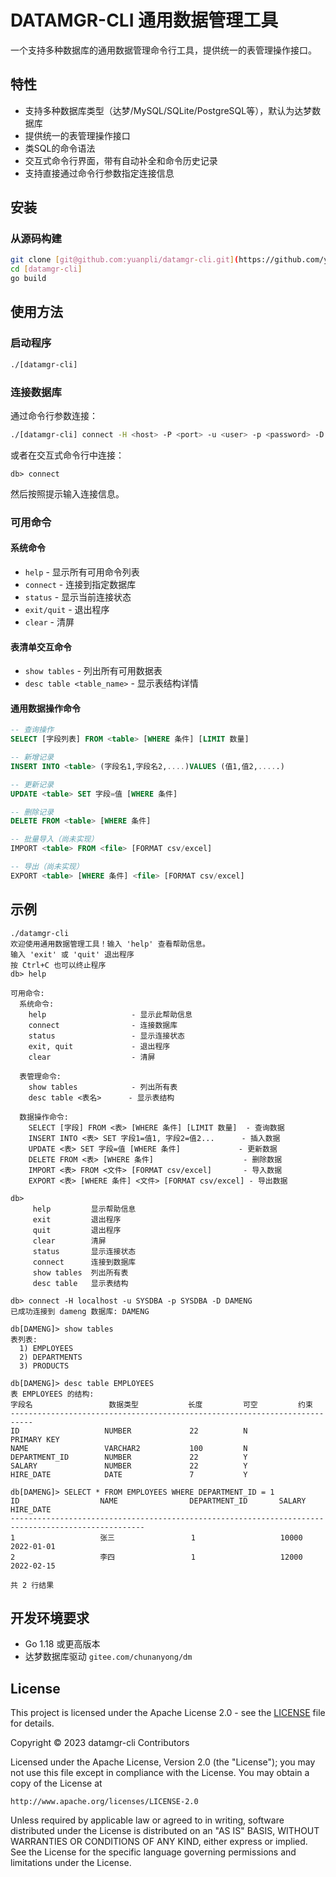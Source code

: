 # DATAMGR-CLI 通用数据管理工具

一个支持多种数据库的通用数据管理命令行工具，提供统一的表管理操作接口。

## 特性

- 支持多种数据库类型（达梦/MySQL/SQLite/PostgreSQL等），默认为达梦数据库
- 提供统一的表管理操作接口
- 类SQL的命令语法
- 交互式命令行界面，带有自动补全和命令历史记录
- 支持直接通过命令行参数指定连接信息

## 安装

### 从源码构建

```bash
git clone [git@github.com:yuanpli/datamgr-cli.git](https://github.com/yuanpli/datamgr-cli.git)
cd [datamgr-cli]
go build
```

## 使用方法

### 启动程序

```bash
./[datamgr-cli]
```

### 连接数据库

通过命令行参数连接：

```bash
./[datamgr-cli] connect -H <host> -P <port> -u <user> -p <password> -D <dbname>
```

或者在交互式命令行中连接：

```
db> connect
```

然后按照提示输入连接信息。

### 可用命令

#### 系统命令

- `help` - 显示所有可用命令列表
- `connect` - 连接到指定数据库
- `status` - 显示当前连接状态
- `exit/quit` - 退出程序
- `clear` - 清屏

#### 表清单交互命令

- `show tables` - 列出所有可用数据表
- `desc table <table_name>` - 显示表结构详情

#### 通用数据操作命令

```sql
-- 查询操作
SELECT [字段列表] FROM <table> [WHERE 条件] [LIMIT 数量]

-- 新增记录
INSERT INTO <table> (字段名1,字段名2,....)VALUES (值1,值2,.....)

-- 更新记录
UPDATE <table> SET 字段=值 [WHERE 条件]

-- 删除记录
DELETE FROM <table> [WHERE 条件]

-- 批量导入（尚未实现）
IMPORT <table> FROM <file> [FORMAT csv/excel]

-- 导出（尚未实现）
EXPORT <table> [WHERE 条件] <file> [FORMAT csv/excel]
```

## 示例
```shell
./datamgr-cli 
欢迎使用通用数据管理工具！输入 'help' 查看帮助信息。
输入 'exit' 或 'quit' 退出程序
按 Ctrl+C 也可以终止程序
db> help

可用命令:
  系统命令:
    help                   - 显示此帮助信息
    connect                - 连接数据库
    status                 - 显示连接状态
    exit, quit             - 退出程序
    clear                  - 清屏

  表管理命令:
    show tables            - 列出所有表
    desc table <表名>      - 显示表结构

  数据操作命令:
    SELECT [字段] FROM <表> [WHERE 条件] [LIMIT 数量]  - 查询数据
    INSERT INTO <表> SET 字段1=值1, 字段2=值2...      - 插入数据
    UPDATE <表> SET 字段=值 [WHERE 条件]             - 更新数据
    DELETE FROM <表> [WHERE 条件]                    - 删除数据
    IMPORT <表> FROM <文件> [FORMAT csv/excel]       - 导入数据
    EXPORT <表> [WHERE 条件] <文件> [FORMAT csv/excel] - 导出数据

db> 
     help         显示帮助信息  
     exit         退出程序      
     quit         退出程序      
     clear        清屏          
     status       显示连接状态  
     connect      连接到数据库  
     show tables  列出所有表    
     desc table   显示表结构    
```

```
db> connect -H localhost -u SYSDBA -p SYSDBA -D DAMENG
已成功连接到 dameng 数据库: DAMENG

db[DAMENG]> show tables
表列表:
  1) EMPLOYEES
  2) DEPARTMENTS
  3) PRODUCTS

db[DAMENG]> desc table EMPLOYEES
表 EMPLOYEES 的结构:
字段名                 数据类型           长度         可空         约束          
---------------------------------------------------------------------------
ID                   NUMBER             22          N           PRIMARY KEY  
NAME                 VARCHAR2           100         N                       
DEPARTMENT_ID        NUMBER             22          Y                       
SALARY               NUMBER             22          Y                       
HIRE_DATE            DATE               7           Y                       

db[DAMENG]> SELECT * FROM EMPLOYEES WHERE DEPARTMENT_ID = 1
ID                  NAME                DEPARTMENT_ID       SALARY              HIRE_DATE           
----------------------------------------------------------------------------------------------------
1                   张三                 1                   10000               2022-01-01          
2                   李四                 1                   12000               2022-02-15          

共 2 行结果
```

## 开发环境要求

- Go 1.18 或更高版本
- 达梦数据库驱动 `gitee.com/chunanyong/dm` 

## License

This project is licensed under the Apache License 2.0 - see the [LICENSE](LICENSE) file for details.

Copyright © 2023 datamgr-cli Contributors

Licensed under the Apache License, Version 2.0 (the "License");
you may not use this file except in compliance with the License.
You may obtain a copy of the License at

    http://www.apache.org/licenses/LICENSE-2.0

Unless required by applicable law or agreed to in writing, software
distributed under the License is distributed on an "AS IS" BASIS,
WITHOUT WARRANTIES OR CONDITIONS OF ANY KIND, either express or implied.
See the License for the specific language governing permissions and
limitations under the License.